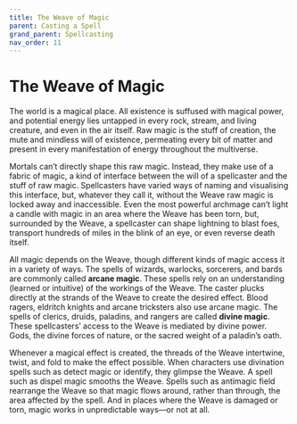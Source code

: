 ```yaml
---
title: The Weave of Magic
parent: Casting a Spell
grand_parent: Spellcasting
nav_order: 11
---
```


# The Weave of Magic
The world is a magical place. All existence is suffused with magical power, and potential energy lies untapped in every rock, stream, and living creature, and even in the air itself. Raw magic is the stuff of creation, the mute and mindless will of existence, permeating every bit of matter and present in every manifestation of energy throughout the multiverse.

Mortals can’t directly shape this raw magic. Instead, they make use of a fabric of magic, a kind of interface between the will of a spellcaster and the stuff of raw magic. Spellcasters have varied ways of naming and visualising this interface, but, whatever they call it, without the Weave raw magic is locked away and inaccessible. Even the most powerful archmage can’t light a candle with magic in an area where the Weave has been torn, but, surrounded by the Weave, a spellcaster can shape lightning to blast foes, transport hundreds of miles in the blink of an eye, or even reverse death itself.

All magic depends on the Weave, though different kinds of magic access it in a variety of ways. The spells of wizards, warlocks, sorcerers, and bards are commonly called **arcane magic**. These spells rely on an understanding (learned or intuitive) of the workings of the Weave. The caster plucks directly at the strands of the Weave to create the desired effect. Blood ragers, eldritch knights and arcane tricksters also use arcane magic. The spells of clerics, druids, paladins, and rangers are called **divine magic**. These spellcasters’ access to the Weave is mediated by divine power. Gods, the divine forces of nature, or the sacred weight of a paladin’s oath.

Whenever a magical effect is created, the threads of the Weave intertwine, twist, and fold to make the effect possible. When characters use divination spells such as detect magic or identify, they glimpse the Weave. A spell such as dispel magic smooths the Weave. Spells such as antimagic field rearrange the Weave so that magic flows around, rather than through, the area affected by the spell. And in places where the Weave is damaged or torn, magic works in unpredictable ways—or not at all.
